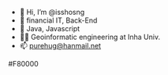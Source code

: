 - 👋 Hi, I’m @isshosng
- 👀 financial IT, Back-End
- 🌱 Java, Javascript
- 👨‍🎓 Geoinformatic engineering at Inha Univ.
- 📫 purehug@hanmail.net

<!---
isshosng/isshosng is a ✨ special ✨ repository because its `README.md` (this file) appears on your GitHub profile.
You can click the Preview link to take a look at your changes.
--->
#F80000
